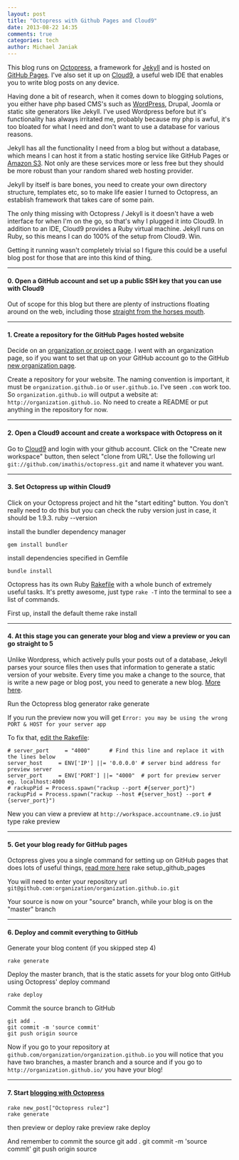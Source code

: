 ```yaml
---
layout: post
title: "Octopress with Github Pages and Cloud9"
date: 2013-08-22 14:35
comments: true
categories: tech
author: Michael Janiak
---
```


This blog runs on [Octopress](http://octopress.org/), a framework for [Jekyll](https://github.com/mojombo/jekyll) 
and is hosted on [GitHub Pages](http://pages.github.com/). I've also set it up on [Cloud9](https://c9.io/), a
useful web IDE that enables you to write blog posts on any device.

Having done a bit of research, when it comes down to blogging solutions, you either have php based CMS's
such as [WordPress](http://wordpress.org/), Drupal, Joomla or static site generators like Jekyll. I've used Wordpress before
but it's functionality has always irritated me, probably because my php is awful, it's too bloated for what I need 
and don't want to use a database for various reasons.

<!-- more -->

Jekyll has all the functionality I need from a blog but without a database, which 
means I can host it from a static hosting service like GitHub Pages or [Amazon S3](http://aws.amazon.com/s3/). 
Not only are these services more or less free but they should be more robust than your random 
shared web hosting provider.

Jekyll by itself is bare bones, you need to create your own directory structure, templates etc, so to make life
easier I turned to Octopress, an establish framework that takes care of some pain.

The only thing missing with Octopress / Jekyll is it doesn't have a web interface for when I'm on the go,
so that's why I plugged it into Cloud9. In addition to an IDE, Cloud9 provides a
Ruby virtual machine. Jekyll runs on Ruby, so this means I can do 100% of the setup from Cloud9. Win.

Getting it running wasn't completely trivial so I figure this could be a useful blog post for those that are into this kind of thing.
<hr/>

#### 0. Open a GitHub account and set up a public SSH key that you can use with Cloud9

Out of scope for this blog but there are plenty of instructions floating around on the web, 
including those [straight from the horses mouth](https://help.github.com/articles/generating-ssh-keys).
<hr/>

#### 1. Create a repository for the GitHub Pages hosted website

Decide on an [organization or project page](https://help.github.com/articles/user-organization-and-project-pages). I went with an organization page, 
so if you want to set that up on your GitHub account go to the GitHub 
[new organization page](https://github.com/account/organizations/new).

Create a repository for your website. The naming convention is important, it must be `organization.github.io` or `user.github.io`. 
I've seen `.com` work too. So `organization.github.io` will output a website at: `http://organization.github.io`.
No need to create a README or put anything in the repository for now.
<hr/>

#### 2. Open a Cloud9 account and create a workspace with Octopress on it

Go to [Cloud9](c9.io) and login with your github account. Click on the "Create new workspace" button, then select "clone from URL".
Use the following url `git://github.com/imathis/octopress.git` and name it whatever you want.
<hr/>

#### 3. Set Octopress up within Cloud9

Click on your Octopress project and hit the "start editing" button. You don't really need to do this but you can check
the ruby version just in case, it should be 1.9.3.
    ruby --version

install the bundler dependency manager

    gem install bundler

install dependencies specified in Gemfile

    bundle install

Octopress has its own Ruby [Rakefile](http://rake.rubyforge.org/doc/rakefile_rdoc.html) with a whole bunch of extremely useful tasks.
It's pretty awesome, just type `rake -T` into the terminal to see a list of commands.

First up, install the default theme
    rake install

<hr/>

#### 4. At this stage you can generate your blog and view a preview or you can go straight to 5

Unlike Wordpress, which actively pulls your posts out of a database, Jekyll parses your source files then uses that information
to generate a static version of your website. Every time you make a change to the source, that is write a new page or blog post,
you need to generate a new blog. [More here](http://jekyllbootstrap.com/lessons/jekyll-introduction.html).

Run the Octopress blog generator
    rake generate

If you run the preview now you will get `Error: you may be using the wrong PORT & HOST for your server app`

To fix that, [edit the Rakefile](http://www.devopsy.com/blog/2012/10/04/octopress-on-cloud9/):

    # server_port     = "4000"      # Find this line and replace it with the lines below
    server_host     = ENV['IP'] ||= '0.0.0.0' # server bind address for preview server
    server_port     = ENV['PORT'] ||= "4000"  # port for preview server eg. localhost:4000
    # rackupPid = Process.spawn("rackup --port #{server_port}")
    rackupPid = Process.spawn("rackup --host #{server_host} --port #{server_port}")

New you can view a preview at `http://workspace.accountname.c9.io` just type
    rake preview

<hr/>

#### 5. Get your blog ready for GitHub pages

Octopress gives you a single command for setting up on GitHub pages that does lots of useful things, 
[read more here](http://octopress.org/docs/deploying/github)
    rake setup_github_pages

You will need to enter your repository url `git@github.com:organization/organization.github.io.git`

Your source is now on your "source" branch, while your blog is on the "master" branch
<hr/>

#### 6. Deploy and commit everything to GitHub

Generate your blog content (if you skipped step 4)

    rake generate

Deploy the master branch, that is the static assets for your blog onto GitHub using Octopress' deploy command

    rake deploy

Commit the source branch to GitHub

    git add .
    git commit -m 'source commit'
    git push origin source


Now if you go to your repository at `github.com/organization/organization.github.io` you will notice that
you have two branches, a master branch and a source and if you go to `http://organization.github.io/`
you have your blog!
<hr/>

#### 7. Start [blogging with Octopress](http://octopress.org/docs/blogging/)

    rake new_post["Octopress rulez"]
    rake generate

then preview or deploy
    rake preview
    rake deploy

And remember to commit the source
    git add .
    git commit -m 'source commit'
    git push origin source